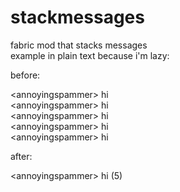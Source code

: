 # stackmessages

fabric mod that stacks messages  <br />
example in plain text because i'm lazy:

before:

\<annoyingspammer> hi  <br />
\<annoyingspammer> hi  <br />
\<annoyingspammer> hi  <br />
\<annoyingspammer> hi  <br />
\<annoyingspammer> hi

after:

\<annoyingspammer> hi (5)

